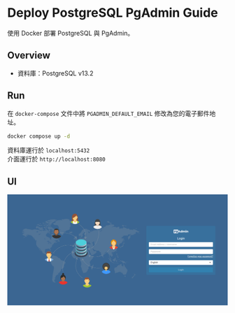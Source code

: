 # Deploy PostgreSQL PgAdmin Guide

使用 Docker 部署 PostgreSQL 與 PgAdmin。

## Overview
- 資料庫：PostgreSQL v13.2

## Run
在 `docker-compose` 文件中將 `PGADMIN_DEFAULT_EMAIL` 修改為您的電子郵件地址。  
```bash
docker compose up -d
```

資料庫運行於 `localhost:5432`  
介面運行於 `http://localhost:8080`  

## UI

![image](pgadmin.png)